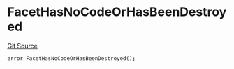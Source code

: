# FacetHasNoCodeOrHasBeenDestroyed
[Git Source](https://github.com/thrackle-io/rules-engine/blob/3234c3c6e5bf5f01811a34cd7cc6e00de73aa6c7/src/protocol/economic/ruleProcessor/RuleProcessorDiamond.sol)


```solidity
error FacetHasNoCodeOrHasBeenDestroyed();
```

